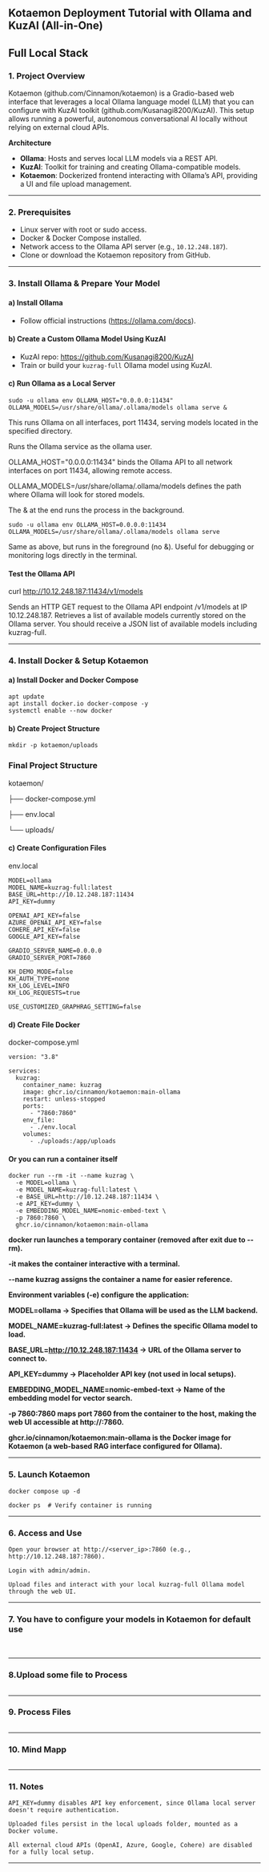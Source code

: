 
<picture>
 <source media="(prefers-color-scheme: dark)" srcset="https://github.com/Kusanagi8200/KuzRAG/blob/main/KuzRAG.png">
 <source media="(prefers-color-scheme: light)" srcset="https://github.com/Kusanagi8200/KuzRAG/blob/main/KuzRAG.png">
 <img alt="" src="">
</picture> 

## **Kotaemon Deployment Tutorial with Ollama and KuzAI (All-in-One)**
## **Full Local Stack**

### **1. Project Overview**

Kotaemon (github.com/Cinnamon/kotaemon) is a Gradio-based web interface that leverages a local Ollama language model (LLM) 
that you can configure with KuzAI toolkit (github.com/Kusanagi8200/KuzAI).
This setup allows running a powerful, autonomous conversational AI locally without relying on external cloud APIs.

**Architecture**

- **Ollama**: Hosts and serves local LLM models via a REST API.
- **KuzAI**: Toolkit for training and creating Ollama-compatible models.
- **Kotaemon**: Dockerized frontend interacting with Ollama’s API, providing a UI and file upload management.
______________________________________________________________________________________________________________________________ 

### **2. Prerequisites**

- Linux server with root or sudo access.
- Docker & Docker Compose installed.
- Network access to the Ollama API server (e.g., `10.12.248.187`).
- Clone or download the Kotaemon repository from GitHub.
______________________________________________________________________________________________________________________________ 

### **3. Install Ollama & Prepare Your Model**

#### **a) Install Ollama**

- Follow official instructions (https://ollama.com/docs).


#### **b) Create a Custom Ollama Model Using KuzAI**
  
- KuzAI repo: https://github.com/Kusanagi8200/KuzAI
- Train or build your `kuzrag-full` Ollama model using KuzAI.
  
  
#### **c) Run Ollama as a Local Server**

```
sudo -u ollama env OLLAMA_HOST="0.0.0.0:11434" OLLAMA_MODELS=/usr/share/ollama/.ollama/models ollama serve &
```
This runs Ollama on all interfaces, port 11434, serving models located in the specified directory.

Runs the Ollama service as the ollama user.

OLLAMA_HOST="0.0.0.0:11434" binds the Ollama API to all network interfaces on port 11434, allowing remote access.

OLLAMA_MODELS=/usr/share/ollama/.ollama/models defines the path where Ollama will look for stored models.

The & at the end runs the process in the background.

```
sudo -u ollama env OLLAMA_HOST=0.0.0.0:11434 OLLAMA_MODELS=/usr/share/ollama/.ollama/models ollama serve
```

Same as above, but runs in the foreground (no &).
Useful for debugging or monitoring logs directly in the terminal.


#### **Test the Ollama API**

curl http://10.12.248.187:11434/v1/models

Sends an HTTP GET request to the Ollama API endpoint /v1/models at IP 10.12.248.187.
Retrieves a list of available models currently stored on the Ollama server.
You should receive a JSON list of available models including kuzrag-full. 

______________________________________________________________________________________________________________________________ 

### **4. Install Docker & Setup Kotaemon**
   
#### **a) Install Docker and Docker Compose**

```
apt update
apt install docker.io docker-compose -y
systemctl enable --now docker
```

#### **b) Create Project Structure**

```
mkdir -p kotaemon/uploads
```

### **Final Project Structure**

kotaemon/ 

├── docker-compose.yml 

├── env.local 

└── uploads/ 

#### **c) Create Configuration Files**
env.local
```
MODEL=ollama
MODEL_NAME=kuzrag-full:latest
BASE_URL=http://10.12.248.187:11434
API_KEY=dummy

OPENAI_API_KEY=false
AZURE_OPENAI_API_KEY=false
COHERE_API_KEY=false
GOOGLE_API_KEY=false

GRADIO_SERVER_NAME=0.0.0.0
GRADIO_SERVER_PORT=7860

KH_DEMO_MODE=false
KH_AUTH_TYPE=none
KH_LOG_LEVEL=INFO
KH_LOG_REQUESTS=true

USE_CUSTOMIZED_GRAPHRAG_SETTING=false
```

#### **d) Create File Docker**
docker-compose.yml

```
version: "3.8"

services:
  kuzrag:
    container_name: kuzrag
    image: ghcr.io/cinnamon/kotaemon:main-ollama
    restart: unless-stopped
    ports:
      - "7860:7860"
    env_file:
      - ./env.local
    volumes:
      - ./uploads:/app/uploads 
``` 

#### **Or you can run a container itself**

```
docker run --rm -it --name kuzrag \
  -e MODEL=ollama \
  -e MODEL_NAME=kuzrag-full:latest \
  -e BASE_URL=http://10.12.248.187:11434 \
  -e API_KEY=dummy \
  -e EMBEDDING_MODEL_NAME=nomic-embed-text \
  -p 7860:7860 \
  ghcr.io/cinnamon/kotaemon:main-ollama
```

**docker run launches a temporary container (removed after exit due to --rm).**

**-it makes the container interactive with a terminal.**

**--name kuzrag assigns the container a name for easier reference.**

**Environment variables (-e) configure the application:**

**MODEL=ollama → Specifies that Ollama will be used as the LLM backend.**

**MODEL_NAME=kuzrag-full:latest → Defines the specific Ollama model to load.**

**BASE_URL=http://10.12.248.187:11434 → URL of the Ollama server to connect to.**

**API_KEY=dummy → Placeholder API key (not used in local setups).**

**EMBEDDING_MODEL_NAME=nomic-embed-text → Name of the embedding model for vector search.**

**-p 7860:7860 maps port 7860 from the container to the host, making the web UI accessible at http://<host-ip>:7860.**

**ghcr.io/cinnamon/kotaemon:main-ollama is the Docker image for Kotaemon (a web-based RAG interface configured for Ollama).**

______________________________________________________________________________________________________________________________ 

### **5. Launch Kotaemon** 

``
docker compose up -d
`` 

``
docker ps  # Verify container is running
``
______________________________________________________________________________________________________________________________ 

### **6. Access and Use**

    Open your browser at http://<server_ip>:7860 (e.g., http://10.12.248.187:7860).

    Login with admin/admin.

    Upload files and interact with your local kuzrag-full Ollama model through the web UI. 
    
______________________________________________________________________________________________________________________________ 

### **7. You have to configure your models in Kotaemon for default use** 

<picture>
 <source media="(prefers-color-scheme: dark)" srcset="https://github.com/Kusanagi8200/KuzRAG/blob/main/KuzRAG-Add-Model.png">
 <source media="(prefers-color-scheme: light)" srcset="https://github.com/Kusanagi8200/KuzRAG/blob/main/KuzRAG-Add-Model.png">
 <img alt="" src="">
</picture>

<picture>
 <source media="(prefers-color-scheme: dark)" srcset="https://github.com/Kusanagi8200/KuzRAG/blob/main/KuzRAG-Connect-Model.png">
 <source media="(prefers-color-scheme: light)" srcset="https://github.com/Kusanagi8200/KuzRAG/blob/main/KuzRAG-Connect-Model.png">
 <img alt="" src="">
</picture>

______________________________________________________________________________________________________________________________ 

### **8.Upload some file to Process** 

<picture>
 <source media="(prefers-color-scheme: dark)" srcset="https://github.com/Kusanagi8200/KuzRAG/blob/main/KuzRAG-Upload-Files.png">
 <source media="(prefers-color-scheme: light)" srcset="https://github.com/Kusanagi8200/KuzRAG/blob/main/KuzRAG-Upload-Files.png">
 <img alt="" src="">
</picture> 

______________________________________________________________________________________________________________________________ 

### **9. Process Files** 

<picture>
 <source media="(prefers-color-scheme: dark)" srcset="https://github.com/Kusanagi8200/KuzRAG/blob/main/KuzRAG-Process-File.png">
 <source media="(prefers-color-scheme: light)" srcset="https://github.com/Kusanagi8200/KuzRAG/blob/main/KuzRAG-Process-File.png">
 <img alt="" src="">
</picture> 

______________________________________________________________________________________________________________________________ 

### **10. Mind Mapp** 

<picture>
 <source media="(prefers-color-scheme: dark)" srcset="https://github.com/Kusanagi8200/KuzRAG/blob/main/KuzRAG-MindMap.png">
 <source media="(prefers-color-scheme: light)" srcset="https://github.com/Kusanagi8200/KuzRAG/blob/main/KuzRAG-MindMap.png">
 <img alt="" src="">
</picture> 

______________________________________________________________________________________________________________________________

### **11. Notes**

    API_KEY=dummy disables API key enforcement, since Ollama local server doesn't require authentication.

    Uploaded files persist in the local uploads folder, mounted as a Docker volume.

    All external cloud APIs (OpenAI, Azure, Google, Cohere) are disabled for a fully local setup.

______________________________________________________________________________________________________________________________ 

  
